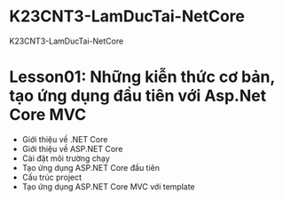 # K23CNT3-LamDucTai-NetCore
K23CNT3-LamDucTai-NetCore

# Lesson01: Những kiễn thức cơ bản, tạo ứng dụng đầu tiên với Asp.Net Core MVC
* Giới thiệu về .NET Core
* Giới thiệu về ASP.NET Core
* Cài đặt môi trường chạy
* Tạo ứng dụng ASP.NET Core đầu tiên
* Cấu trúc project
* Tạo ứng dụng ASP.NET Core MVC với template

